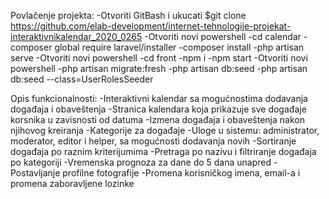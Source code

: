 Povlačenje projekta: 
-Otvoriti GitBash i ukucati $git clone https://github.com/elab-development/internet-tehnologije-projekat-interaktivnikalendar_2020_0265
-Otvoriti novi powershell
-cd calendar
-composer global require laravel/installer
-composer install
-php artisan serve
-Otvoriti novi powershell
-cd front
-npm i
-npm start
-Otvoriti novi powershell
-php artisan migrate:fresh
-php artisan db:seed
-php artisan db:seed --class=UserRolesSeeder

Opis funkcionalnosti:
-Interaktivni kalendar sa mogućnostima dodavanja događaja i obaveštenja
-Stranica kalendara koja prikazuje sve događaje korsnika u zavisnosti od datuma
-Izmena događaja i obaveštenja nakon njihovog kreiranja
-Kategorije za događaje
-Uloge u sistemu: administrator, moderator, editor i helper, sa mogućnosti dodavanja novih
-Sortiranje događaja po raznim kriterijumima
-Pretraga po nazivu i filtriranje događaja po kategoriji
-Vremenska prognoza za dane do 5 dana unapred
-Postavljanje profilne fotografije
-Promena korisničkog imena, email-a i promena zaboravljene lozinke
